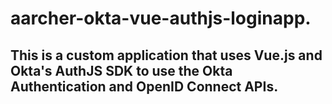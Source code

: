 # aarcher-okta-vue-authjs-loginapp.

## This is a custom application that uses Vue.js and Okta's AuthJS SDK to use the Okta Authentication and OpenID Connect APIs.
